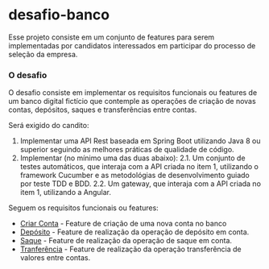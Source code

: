 # desafio-banco
Esse projeto consiste em um conjunto de features para serem implementadas por candidatos interessados em participar do processo de seleção da empresa.

### O desafio
O desafio consiste em implementar os requisitos funcionais ou features de um banco digital fictício que contemple as operações de criação de novas contas, depósitos, saques e transferências entre contas.

Será exigido do candito:
1. Implementar uma API Rest baseada em Spring Boot utilizando Java 8 ou superior seguindo as melhores práticas de qualidade de código.
2. Implementar (no mínimo uma das duas abaixo):
2.1. Um conjunto de testes automáticos, que interaja com a API criada no item 1, utilizando o framework Cucumber e as metodológias de desenvolvimento guiado por teste TDD e BDD.
2.2. Um gateway, que interaja com a API criada no item 1, utilizando a Angular.

Seguem os requisitos funcionais ou features:

* [Criar Conta](criar_conta.feature) - Feature de criação de uma nova conta no banco
* [Depósito](deposito.feature) - Feature de realização da operação de depósito em conta.
* [Saque](saque.feature) - Feature de realização da operação de saque em conta.
* [Tranferência](transferencia.feature) - Feature de realização da operação transferência de valores entre contas.
